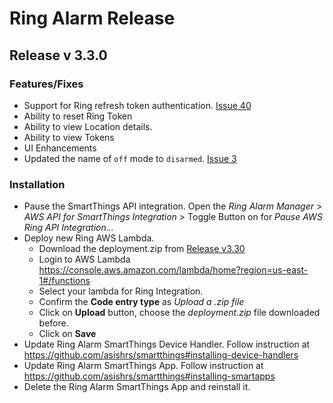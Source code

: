 # Ring Alarm Release

## Release v 3.3.0

### Features/Fixes

- Support for Ring refresh token authentication. [Issue 40](https://github.com/asishrs/smartthings-ringalarmv2/issues/40)
- Ability to reset Ring Token
- Ability to view Location details.
- Ability to view Tokens
- UI Enhancements 
- Updated the name of `off` mode to `disarmed`. [Issue 3](https://github.com/asishrs/smartthings-ringalarmv2/issues/3)

### Installation

- Pause the SmartThings API integration. Open the _Ring Alarm Manager_ > _AWS API for SmartThings Integration_ > Toggle Button on for _Pause AWS Ring API Integration..._
- Deploy new Ring AWS Lambda.
  - Download the deployment.zip from [Release v3.30](https://github.com/asishrs/smartthings-ringalarmv2/releases/tag/v3.3.0)
  - Login to AWS Lambda https://console.aws.amazon.com/lambda/home?region=us-east-1#/functions 
  - Select your lambda for Ring Integration.
  - Confirm the **Code entry type** as _Upload a .zip file_
  - Click on **Upload** button, choose the _deployment.zip_ file downloaded before.
  - Click on **Save** 
- Update Ring Alarm SmartThings Device Handler. Follow instruction at https://github.com/asishrs/smartthings#installing-device-handlers
- Update Ring Alarm SmartThings App. Follow instruction at https://github.com/asishrs/smartthings#installing-smartapps
- Delete the Ring Alarm SmartThings App and reinstall it. 